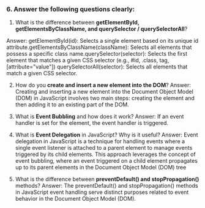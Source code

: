 ### 6. Answer the following questions clearly:

1. What is the difference between **getElementById, getElementsByClassName, and querySelector / querySelectorAll**?

Answer: getElementById(id): Selects a single element based on its unique id attribute.getElementsByClassName(className): Selects all elements that possess a specific class name.querySelector(selector): Selects the first element that matches a given CSS selector (e.g., #id, .class, tag, [attribute="value"]) querySelectorAll(selector): Selects all elements that match a given CSS selector.


2. How do you **create and insert a new element into the DOM**?
Answer: Creating and inserting a new element into the Document Object Model (DOM) in JavaScript involves two main steps: creating the element and then adding it to an existing part of the DOM.


3. What is **Event Bubbling** and how does it work?
Answer: If an event handler is set for the element, the event handler is triggered.


4. What is **Event Delegation** in JavaScript? Why is it useful?
Answer: Event delegation in JavaScript is a technique for handling events where a single event listener is attached to a parent element to manage events triggered by its child elements. This approach leverages the concept of event bubbling, where an event triggered on a child element propagates up to its parent elements in the Document Object Model (DOM) tree



5. What is the difference between **preventDefault() and stopPropagation()** methods?
Answer: The preventDefault() and stopPropagation() methods in JavaScript event handling serve distinct purposes related to event behavior in the Document Object Model (DOM).
